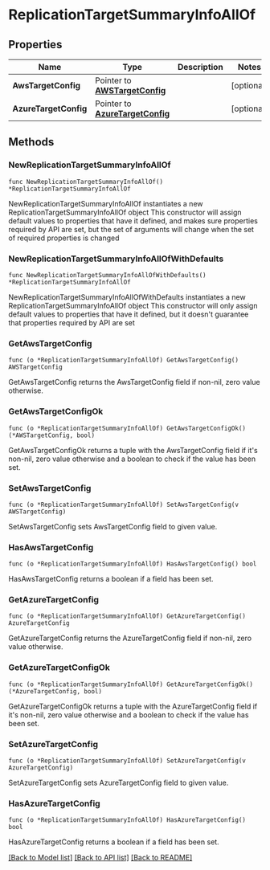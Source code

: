 # ReplicationTargetSummaryInfoAllOf

## Properties

Name | Type | Description | Notes
------------ | ------------- | ------------- | -------------
**AwsTargetConfig** | Pointer to [**AWSTargetConfig**](AWSTargetConfig.md) |  | [optional] 
**AzureTargetConfig** | Pointer to [**AzureTargetConfig**](AzureTargetConfig.md) |  | [optional] 

## Methods

### NewReplicationTargetSummaryInfoAllOf

`func NewReplicationTargetSummaryInfoAllOf() *ReplicationTargetSummaryInfoAllOf`

NewReplicationTargetSummaryInfoAllOf instantiates a new ReplicationTargetSummaryInfoAllOf object
This constructor will assign default values to properties that have it defined,
and makes sure properties required by API are set, but the set of arguments
will change when the set of required properties is changed

### NewReplicationTargetSummaryInfoAllOfWithDefaults

`func NewReplicationTargetSummaryInfoAllOfWithDefaults() *ReplicationTargetSummaryInfoAllOf`

NewReplicationTargetSummaryInfoAllOfWithDefaults instantiates a new ReplicationTargetSummaryInfoAllOf object
This constructor will only assign default values to properties that have it defined,
but it doesn't guarantee that properties required by API are set

### GetAwsTargetConfig

`func (o *ReplicationTargetSummaryInfoAllOf) GetAwsTargetConfig() AWSTargetConfig`

GetAwsTargetConfig returns the AwsTargetConfig field if non-nil, zero value otherwise.

### GetAwsTargetConfigOk

`func (o *ReplicationTargetSummaryInfoAllOf) GetAwsTargetConfigOk() (*AWSTargetConfig, bool)`

GetAwsTargetConfigOk returns a tuple with the AwsTargetConfig field if it's non-nil, zero value otherwise
and a boolean to check if the value has been set.

### SetAwsTargetConfig

`func (o *ReplicationTargetSummaryInfoAllOf) SetAwsTargetConfig(v AWSTargetConfig)`

SetAwsTargetConfig sets AwsTargetConfig field to given value.

### HasAwsTargetConfig

`func (o *ReplicationTargetSummaryInfoAllOf) HasAwsTargetConfig() bool`

HasAwsTargetConfig returns a boolean if a field has been set.

### GetAzureTargetConfig

`func (o *ReplicationTargetSummaryInfoAllOf) GetAzureTargetConfig() AzureTargetConfig`

GetAzureTargetConfig returns the AzureTargetConfig field if non-nil, zero value otherwise.

### GetAzureTargetConfigOk

`func (o *ReplicationTargetSummaryInfoAllOf) GetAzureTargetConfigOk() (*AzureTargetConfig, bool)`

GetAzureTargetConfigOk returns a tuple with the AzureTargetConfig field if it's non-nil, zero value otherwise
and a boolean to check if the value has been set.

### SetAzureTargetConfig

`func (o *ReplicationTargetSummaryInfoAllOf) SetAzureTargetConfig(v AzureTargetConfig)`

SetAzureTargetConfig sets AzureTargetConfig field to given value.

### HasAzureTargetConfig

`func (o *ReplicationTargetSummaryInfoAllOf) HasAzureTargetConfig() bool`

HasAzureTargetConfig returns a boolean if a field has been set.


[[Back to Model list]](../README.md#documentation-for-models) [[Back to API list]](../README.md#documentation-for-api-endpoints) [[Back to README]](../README.md)


